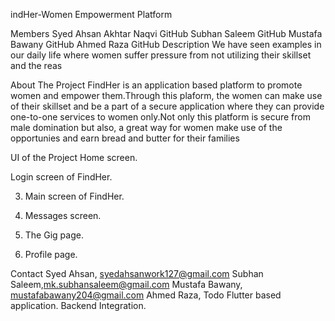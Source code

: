 indHer-Women Empowerment Platform


Members
Syed Ahsan Akhtar Naqvi  GitHub
Subhan Saleem  GitHub
Mustafa Bawany  GitHub
Ahmed Raza  GitHub
Description
We have seen examples in our daily life where women suffer pressure from not utilizing their skillset and the reas

About The Project
FindHer is an application based platform to promote women and empower them.Through this plaform, the women can make use of their skillset and be a part of a secure application where they can provide one-to-one services to women only.Not only this platform is secure from male domination but also, a great way for women make use of the opportunies and earn bread and butter for their families

UI of the Project
Home screen.


Login screen of FindHer.


3. Main screen of FindHer.




5. Messages screen.


6. The Gig page.


7. Profile page.


Contact
Syed Ahsan, syedahsanwork127@gmail.com
Subhan Saleem,mk.subhansaleem@gmail.com
Mustafa Bawany, mustafabawany204@gmail.com
Ahmed Raza,
Todo
Flutter based application.
Backend Integration.
